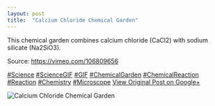 ```yaml
---
layout: post
title:  "Calcium Chloride Chemical Garden"
---
```


This chemical garden combines calcium chloride (CaCl2) with sodium silicate (Na2SiO3).  
  
Source: <https://vimeo.com/106809656>  
  
[#Science](https://plus.google.com/s/%23Science/posts) [#ScienceGIF](https://plus.google.com/s/%23ScienceGIF/posts) [#GIF](https://plus.google.com/s/%23GIF/posts) [#ChemicalGarden](https://plus.google.com/s/%23ChemicalGarden/posts) [#ChemicalReaction](https://plus.google.com/s/%23ChemicalReaction/posts) [#Reaction](https://plus.google.com/s/%23Reaction/posts) [#Chemistry](https://plus.google.com/s/%23Chemistry/posts) [#Microscope](https://plus.google.com/s/%23Microscope/posts)
[View Original Post on Google+](https://plus.google.com/+ColinSullender/posts/GJJBWkt3DoM)

![Calcium Chloride Chemical Garden](/assets/img/2015-06-17-Calcium-Chloride Chemical-Garden.gif)
